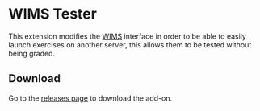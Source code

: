 # WIMS Tester

This extension modifies the [WIMS](https://en.wikipedia.org/wiki/WWW_Interactive_Multipurpose_Server) interface in order to be able to easily launch exercises on another server, this allows them to be tested without being graded.

## Download
Go to the [releases page](https://github.com/lyanissouidi/wims-tester/releases/latest) to download the add-on.